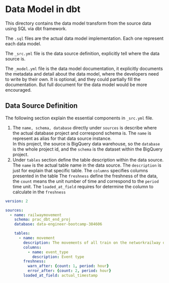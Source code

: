 # Data Model in dbt

This directory contains the data model transform from the source data using SQL via dbt framework.

The `.sql` files are the actual data model implementation. Each one represent each data model. 

The `_src.yml` file is the data source definition, explicitly tell where the data source is.

The `_model.yml` file is the data model documentation, it explicitly documents the metadata and detail about the data model, where the developers need to write by their own. It is optional, and they could partially fill the documentation. But full document for the data model would be more encouraged.

## Data Source Definition

The following section explain the essential components in `_src.yml` file.

1. The `name, schema, database` directly under `sources` is describe where the actual database project and correspond schema is. 
    The `name` is represent as alias for that data source instance.  
    In this project, the source is BigQuery data warehouse, so the `database` is the whole project id, and the `schema` is the dataset within the BigQuery project. 
2. Under `tables` section define the table description within the data source.
    The `name` is the actual table name in the data source.
    The `description` is just for explain that specific table.
    The `columns` specifies columns presented in the table
    The `freshness` define the freshness of the data, the `count` means the unit number of time and correspond to the `period` time unit.
    The `loaded_at_field` requires for determine the column to calculate in the `freshness`

```yml
version: 2

sources:
  - name: railwaymovement
    schema: prac_dbt_end_proj
    database: data-engineer-bootcamp-384606

    tables:
      - name: movement
        description: The movements of all train on the networkrailway data.
        columns:
          - name: event_type
            description: Event type
        freshness:
          warn_after: {count: 1, period: hour}
          error_after: {count: 2, period: hour}
        loaded_at_field: actual_timestamp
```
